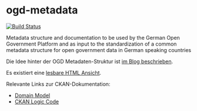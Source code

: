 # ogd-metadata

[![Build Status](https://travis-ci.org/fraunhoferfokus/ogd-metadata.png?branch=master)](https://travis-ci.org/fraunhoferfokus/ogd-metadata)

Metadata structure and documentation to be used by the German Open Government Platform and as input to the standardization of a common metadata structure for open government data in German speaking countries

Die Idee hinter der OGD Metadaten-Struktur ist [im Blog beschrieben][ogdm-blog].

Es existiert eine [lesbare HTML Ansicht][ogdm-html].

Relevante Links zur CKAN-Dokumentation:
 * [Domain Model][ckan-dm]
 * [CKAN Logic Code][ckan-lc]
 
[ogdm-html]: http://htmlpreview.github.io/?https://github.com/fraunhoferfokus/ogd-metadata/blob/master/OGPD_JSON_Schema.html
[ogdm-blog]: http://open-data.fokus.fraunhofer.de/?p=643
[ckan-dm]: http://docs.ckan.org/en/ckan-1.7.4/domain-model.html
[ckan-lc]:  https://github.com/okfn/ckan/blob/master/ckan/logic/schema.py
 
